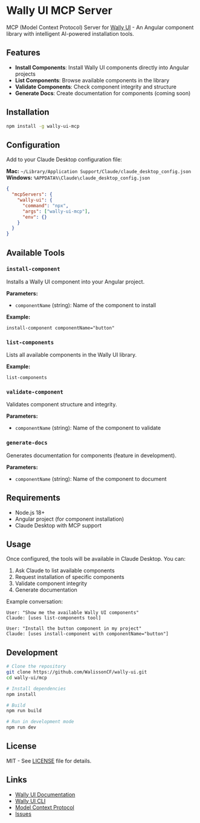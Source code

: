 # Wally UI MCP Server

MCP (Model Context Protocol) Server for [Wally UI](https://wally-ui.com/) - An Angular component library with intelligent AI-powered installation tools.

## Features

- **Install Components**: Install Wally UI components directly into Angular projects
- **List Components**: Browse available components in the library
- **Validate Components**: Check component integrity and structure
- **Generate Docs**: Create documentation for components (coming soon)

## Installation

```bash
npm install -g wally-ui-mcp
```

## Configuration

Add to your Claude Desktop configuration file:

**Mac:** `~/Library/Application Support/Claude/claude_desktop_config.json`
**Windows:** `%APPDATA%\Claude\claude_desktop_config.json`

```json
{
  "mcpServers": {
    "wally-ui": {
      "command": "npx",
      "args": ["wally-ui-mcp"],
      "env": {}
    }
  }
}
```

## Available Tools

### `install-component`
Installs a Wally UI component into your Angular project.

**Parameters:**
- `componentName` (string): Name of the component to install

**Example:**
```
install-component componentName="button"
```

### `list-components`
Lists all available components in the Wally UI library.

**Example:**
```
list-components
```

### `validate-component`
Validates component structure and integrity.

**Parameters:**
- `componentName` (string): Name of the component to validate

### `generate-docs`
Generates documentation for components (feature in development).

**Parameters:**
- `componentName` (string): Name of the component to document

## Requirements

- Node.js 18+
- Angular project (for component installation)
- Claude Desktop with MCP support

## Usage

Once configured, the tools will be available in Claude Desktop. You can:

1. Ask Claude to list available components
2. Request installation of specific components
3. Validate component integrity
4. Generate documentation

Example conversation:
```
User: "Show me the available Wally UI components"
Claude: [uses list-components tool]

User: "Install the button component in my project"
Claude: [uses install-component with componentName="button"]
```

## Development

```bash
# Clone the repository
git clone https://github.com/WalissonCF/wally-ui.git
cd wally-ui/mcp

# Install dependencies
npm install

# Build
npm run build

# Run in development mode
npm run dev
```

## License

MIT - See [LICENSE](../LICENSE) file for details.

## Links

- [Wally UI Documentation](https://wally-ui.com/)
- [Wally UI CLI](https://www.npmjs.com/package/wally-ui)
- [Model Context Protocol](https://modelcontextprotocol.io/)
- [Issues](https://github.com/WalissonCF/wally-ui/issues)